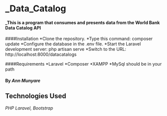 # \_Data_Catalog

#### \_This is a program that consumes and presents data from the World Bank Data Catalog API

####Installation
*Clone the repository.
*Type this command: composer update
*Configure the database in the .env file.
*Start the Laravel development server: php artisan serve
\*Switch to the URL: http://localhost:8000/datacatalogs

####Requirements
*Laravel
*Composer
\*XAMPP
\*MySql should be in your path

#### By _**Ann Munyare**_

## Technologies Used

_PHP Laravel, Bootstrap_

